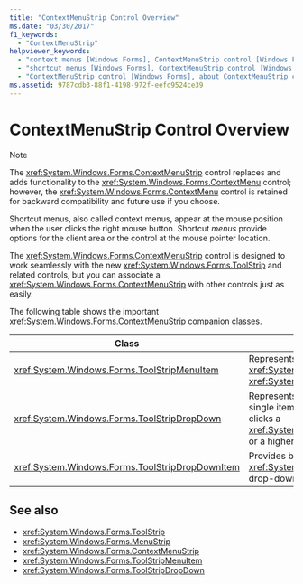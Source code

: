 ```yaml
---
title: "ContextMenuStrip Control Overview"
ms.date: "03/30/2017"
f1_keywords: 
  - "ContextMenuStrip"
helpviewer_keywords: 
  - "context menus [Windows Forms], ContextMenuStrip control [Windows Forms]"
  - "shortcut menus [Windows Forms], ContextMenuStrip control [Windows Forms]"
  - "ContextMenuStrip control [Windows Forms], about ContextMenuStrip control"
ms.assetid: 9787cdb3-88f1-4198-972f-eefd9524ce39
---
```

# ContextMenuStrip Control Overview
> [!NOTE]
>  The <xref:System.Windows.Forms.ContextMenuStrip> control replaces and adds functionality to the <xref:System.Windows.Forms.ContextMenu> control; however, the <xref:System.Windows.Forms.ContextMenu> control is retained for backward compatibility and future use if you choose.  
  
 Shortcut menus, also called context menus, appear at the mouse position when the user clicks the right mouse button. Shortcut *menus* provide options for the client area or the control at the mouse pointer location.  
  
 The <xref:System.Windows.Forms.ContextMenuStrip> control is designed to work seamlessly with the new <xref:System.Windows.Forms.ToolStrip> and related controls, but you can associate a <xref:System.Windows.Forms.ContextMenuStrip> with other controls just as easily.  
  
 The following table shows the important <xref:System.Windows.Forms.ContextMenuStrip> companion classes.  
  
|Class|Description|  
|-----------|-----------------|  
|<xref:System.Windows.Forms.ToolStripMenuItem>|Represents a selectable option displayed on a <xref:System.Windows.Forms.MenuStrip> or <xref:System.Windows.Forms.ContextMenuStrip>.|  
|<xref:System.Windows.Forms.ToolStripDropDown>|Represents a control that enables the user to select a single item from a list that is displayed when the user clicks a <xref:System.Windows.Forms.ToolStripDropDownButton> or a higher-level menu item.|  
|<xref:System.Windows.Forms.ToolStripDropDownItem>|Provides basic functionality for controls derived from <xref:System.Windows.Forms.ToolStripItem> that display drop-down items when clicked.|  
  
## See also

- <xref:System.Windows.Forms.ToolStrip>
- <xref:System.Windows.Forms.MenuStrip>
- <xref:System.Windows.Forms.ContextMenuStrip>
- <xref:System.Windows.Forms.ToolStripMenuItem>
- <xref:System.Windows.Forms.ToolStripDropDown>
